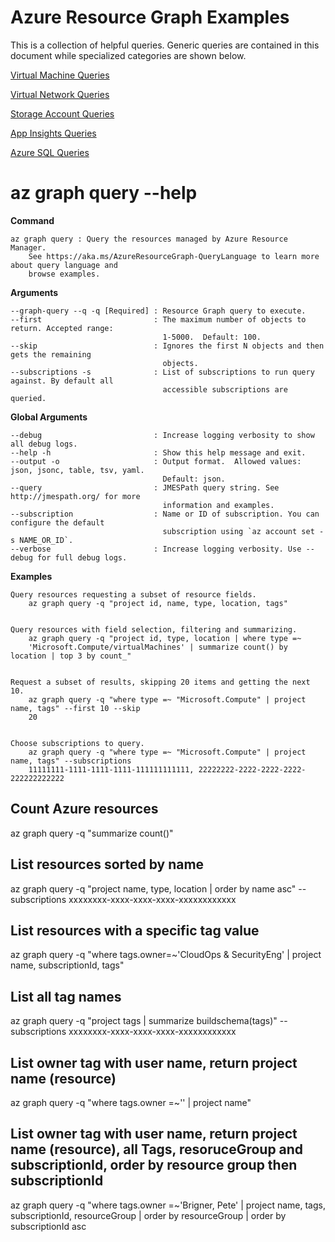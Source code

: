 # Azure Resource Graph Examples

This is a collection of helpful queries. Generic queries are contained in this document while specialized categories are shown below. 

[Virtual Machine Queries](Virtual%20Machine%20Queries.md)

[Virtual Network Queries](Virtual%20Network%20Queries.md)

[Storage Account Queries](Storage%20Account%20Queries.md)

[App Insights Queries](App%20Insights%20Queries.md)

[Azure SQL Queries](Azure%20SQL%20Queries.md)


# az graph query --help
**Command**

    az graph query : Query the resources managed by Azure Resource Manager.
        See https://aka.ms/AzureResourceGraph-QueryLanguage to learn more about query language and
        browse examples.

**Arguments**

    --graph-query --q -q [Required] : Resource Graph query to execute.
    --first                         : The maximum number of objects to return. Accepted range:
                                      1-5000.  Default: 100.
    --skip                          : Ignores the first N objects and then gets the remaining
                                      objects.
    --subscriptions -s              : List of subscriptions to run query against. By default all
                                      accessible subscriptions are queried.

**Global Arguments**

    --debug                         : Increase logging verbosity to show all debug logs.
    --help -h                       : Show this help message and exit.
    --output -o                     : Output format.  Allowed values: json, jsonc, table, tsv, yaml.
                                      Default: json.
    --query                         : JMESPath query string. See http://jmespath.org/ for more
                                      information and examples.
    --subscription                  : Name or ID of subscription. You can configure the default
                                      subscription using `az account set -s NAME_OR_ID`.
    --verbose                       : Increase logging verbosity. Use --debug for full debug logs.

**Examples**

    Query resources requesting a subset of resource fields.
        az graph query -q "project id, name, type, location, tags"


    Query resources with field selection, filtering and summarizing.
        az graph query -q "project id, type, location | where type =~
        'Microsoft.Compute/virtualMachines' | summarize count() by location | top 3 by count_"


    Request a subset of results, skipping 20 items and getting the next 10.
        az graph query -q "where type =~ "Microsoft.Compute" | project name, tags" --first 10 --skip
        20


    Choose subscriptions to query.
        az graph query -q "where type =~ "Microsoft.Compute" | project name, tags" --subscriptions
        11111111-1111-1111-1111-111111111111, 22222222-2222-2222-2222-222222222222

## Count Azure resources
az graph query -q "summarize count()"

## List resources sorted by name
az graph query -q "project name, type, location | order by name asc" --subscriptions xxxxxxxx-xxxx-xxxx-xxxx-xxxxxxxxxxxx

## List resources with a specific tag value
az graph query -q "where tags.owner=~'CloudOps & SecurityEng' | project name, subscriptionId, tags"

## List all tag names
az graph query -q "project tags | summarize buildschema(tags)" --subscriptions xxxxxxxx-xxxx-xxxx-xxxx-xxxxxxxxxxxx

## List owner tag with user name, return project name (resource)
az graph query -q "where tags.owner =~'<exact Value>' | project name"

## List owner tag with user name, return project name (resource), all Tags, resoruceGroup and subscriptionId, order by resource group then subscriptionId
az graph query -q "where tags.owner =~'Brigner, Pete' | project name, tags, subscriptionId, resourceGroup | order by resourceGroup | order by subscriptionId asc
